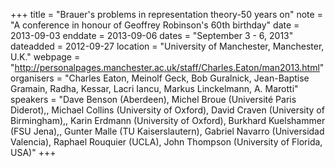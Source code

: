 +++
title = "Brauer's problems in representation theory-50 years on"
note = "A conference in honour of Geoffrey Robinson's 60th birthday"
date = 2013-09-03
enddate = 2013-09-06
dates = "September 3 - 6, 2013"
dateadded = 2012-09-27
location = "University of Manchester, Manchester, U.K."
webpage = "http://personalpages.manchester.ac.uk/staff/Charles.Eaton/man2013.html"
organisers = "Charles Eaton, Meinolf Geck, Bob Guralnick, Jean-Baptise Gramain, Radha, Kessar, Lacri Iancu, Markus Linckelmann,  A. Marotti"
speakers = "Dave Benson (Aberdeen), Michel Broue (Université Paris Diderot),, Michael Collins (University of Oxford), David Craven (University of Birmingham),, Karin Erdmann (University of Oxford), Burkhard Kuelshammer (FSU Jena),, Gunter  Malle (TU Kaiserslautern), Gabriel Navarro (Universidad Valencia), Raphael Rouquier (UCLA),  John Thompson (University of Florida, USA)"
+++
